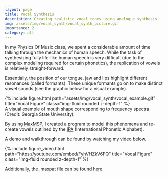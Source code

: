 ```yaml
---
layout: page
title: Vocal Synthesis
description: Creating realistic vocal tones using analogue synthesis.
img: assets/img/vocal_synth/vocal_synth_picture.gif
importance: 2
category: all
---
```


In my Physics Of Music class, we spent a considerable amount of time talking through the mechanics of human speech. While the task of synthesizing fully life-like human speech is very difficult (due to the complex modeling required for certain phonetics), the replication of vowels is relatively straight-forward.

Essentially, the position of our tongue, jaw and lips highlight different resonances (called formants). These unique formants go on to make distinct vowel sounds (see the graphic below for a visual example).

<div class="row justify-content-center">
    <div class="col-8 mt-3 mt-md-0">
        {% include figure.html path="assets/img/vocal_synth/vocal_example.gif" title="Vocal Figure" class="img-fluid rounded z-depth-1" %}
    </div>
</div>
<div class="caption">
    A visual example of mouth shape corresponding to frequency spectra (Credit: Georgia State University).
</div>

By using [MaxMSP](https://cycling74.com/products/max), I created a program to model this phenomena and re-create vowels outlined by the [IPA](https://en.wikipedia.org/wiki/International_Phonetic_Alphabet) (International Phonetic Alphabet).

A demo and walkthrough can be found by watching my video below.

<div class="row justify-content-center">
    <div class="col-8 mt-3 mt-md-0">
        {% include figure_video.html path="https://youtube.com/embed/FyhVHZkV6FQ" title="Vocal Figure" class="img-fluid rounded z-depth-1" %}
    </div>
</div>

Additionally, the .maxpat file can be found [here](https://drive.google.com/file/d/1aG9AmxvosqzcI9h03TReayqfvIFYOnCZ/view?usp=sharing).